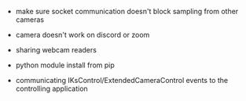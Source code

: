 - make sure socket communication doesn't block sampling from other cameras
- camera doesn't work on discord or zoom

- sharing webcam readers
- python module install from pip
- communicating IKsControl/ExtendedCameraControl events to the controlling application
